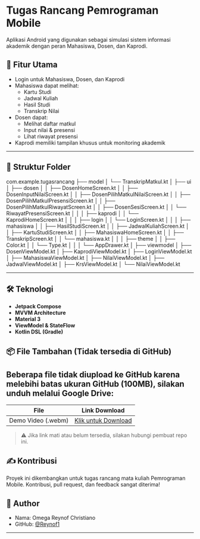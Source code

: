 # Tugas Rancang Pemrograman Mobile

Aplikasi Android yang digunakan sebagai simulasi sistem informasi akademik dengan peran Mahasiswa, Dosen, dan Kaprodi.

## 📱 Fitur Utama

- Login untuk Mahasiswa, Dosen, dan Kaprodi
- Mahasiswa dapat melihat:
  - Kartu Studi
  - Jadwal Kuliah
  - Hasil Studi
  - Transkrip Nilai
- Dosen dapat:
  - Melihat daftar matkul
  - Input nilai & presensi
  - Lihat riwayat presensi
- Kaprodi memiliki tampilan khusus untuk monitoring akademik


---
## 🧩 Struktur Folder

com.example.tugasrancang
├── model
│ └── TranskripMatkul.kt
│
├── ui
│ ├── dosen
│ │ ├── DosenHomeScreen.kt
│ │ ├── DosenInputNilaiScreen.kt
│ │ ├── DosenPilihMatkulNilaiScreen.kt
│ │ ├── DosenPilihMatkulPresensiScreen.kt
│ │ ├── DosenPilihMatkulRiwayatScreen.kt
│ │ ├── DosenSesiScreen.kt
│ │ └── RiwayatPresensiScreen.kt
│ │
│ ├── kaprodi
│ │ └── KaprodiHomeScreen.kt
│ │
│ ├── login
│ │ └── LoginScreen.kt
│ │
│ ├── mahasiswa
│ │ ├── HasilStudiScreen.kt
│ │ ├── JadwalKuliahScreen.kt
│ │ ├── KartuStudiScreen.kt
│ │ ├── MahasiswaHomeScreen.kt
│ │ ├── TranskripScreen.kt
│ │ └── mahasiswa.kt
│ │
│ ├── theme
│ │ ├── Color.kt
│ │ └── Type.kt
│ │
│ └── AppDrawer.kt
│
├── viewmodel
│ ├── DosenViewModel.kt
│ ├── KaprodiViewModel.kt
│ ├── LoginViewModel.kt
│ ├── MahasiswaViewModel.kt
│ ├── NilaiViewModel.kt
│ ├── JadwalViewModel.kt
│ ├── KrsViewModel.kt
│ └── NilaiViewModel.kt

---

## 🛠️ Teknologi

- **Jetpack Compose**
- **MVVM Architecture**
- **Material 3**
- **ViewModel & StateFlow**
- **Kotlin DSL (Gradle)**

## 📦 File Tambahan (Tidak tersedia di GitHub)

Beberapa file tidak diupload ke GitHub karena melebihi batas ukuran GitHub (100MB), silakan unduh melalui Google Drive:
 ------------------------------------------------------------------
| File               | Link Download                               |
|--------------------|---------------------------------------------|
| Demo Video (.webm) | [Klik untuk Download]([[https://drive.google.com/file/d/1IXV6imjeOu6qipt20aNhfmMgyyqaBaln/view?usp=sharing]]) |


> ⚠️ Jika link mati atau belum tersedia, silakan hubungi pembuat repo ini.

## ✍️ Kontribusi

Proyek ini dikembangkan untuk tugas rancang mata kuliah Pemrograman Mobile. Kontribusi, pull request, dan feedback sangat diterima!

## 👤 Author

- Nama: Omega Reynof Christiano
- GitHub: [@Reynof1](https://github.com/Reynof1) 

---

